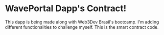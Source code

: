 # WavePortal Dapp's Contract!

This dapp is being made along with Web3Dev Brasil's bootcamp. I'm adding different functionalities to challenge myself. This is the smart contract code.